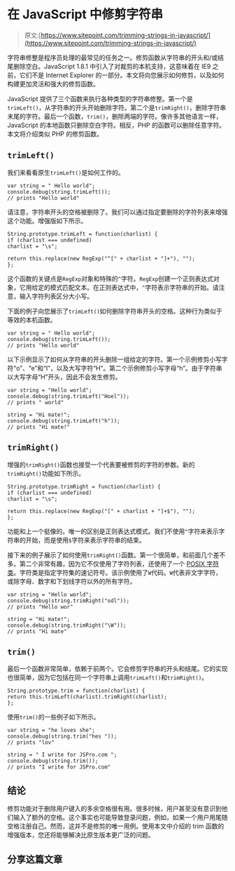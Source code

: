 # 在 JavaScript 中修剪字符串

> 原文:[https://www.sitepoint.com/trimming-strings-in-javascript/](https://www.sitepoint.com/trimming-strings-in-javascript/)

字符串修整是程序员处理的最常见的任务之一。修剪函数从字符串的开头和/或结尾删除空白。JavaScript 1.8.1 中引入了对裁剪的本机支持，这意味着在 IE9 之前，它们不是 Internet Explorer 的一部分。本文将向您展示如何修剪，以及如何构建更加灵活和强大的修剪函数。

JavaScript 提供了三个函数来执行各种类型的字符串修整。第一个是`trimLeft()`，从字符串的开头开始删除字符。第二个是`trimRight()`，删除字符串末尾的字符。最后一个函数，`trim()`，删除两端的字符。像许多其他语言一样，JavaScript 的本地函数只删除空白字符。相反，PHP 的函数可以删除任意字符。本文将介绍类似 PHP 的修剪函数。

## `trimLeft()`

我们来看看原生`trimLeft()`是如何工作的。

```
var string = " Hello world";
console.debug(string.trimLeft());
// prints "Hello world"
```

请注意，字符串开头的空格被删除了。我们可以通过指定要删除的字符列表来增强这个功能。增强版如下所示。

```
String.prototype.trimLeft = function(charlist) {
if (charlist === undefined)
charlist = "\s";

return this.replace(new RegExp("^[" + charlist + "]+"), "");
};
```

这个函数的关键点是`RegExp`对象和特殊的`^`字符。`RegExp`创建一个正则表达式对象，它用给定的模式匹配文本。在正则表达式中，`^`字符表示字符串的开始。请注意，输入字符列表区分大小写。

下面的例子向您展示了`trimLeft()`如何删除字符串开头的空格。这种行为类似于等效的本机函数。

```
var string = " Hello world";
console.debug(string.trimLeft());
// prints "Hello world"
```

以下示例显示了如何从字符串的开头删除一组给定的字符。第一个示例修剪小写字符“o”、“e”和“l”，以及大写字符“H”。第二个示例修剪小写字母“h”。由于字符串以大写字母“H”开头，因此不会发生修剪。

```
var string = "Hello world";
console.debug(string.trimLeft("Hoel"));
// prints " world"

string = "Hi mate!";
console.debug(string.trimLeft("h"));
// prints "Hi mate!"
```

## `trimRight()`

增强的`trimRight()`函数也接受一个代表要被修剪的字符的参数。新的`trimRight()`功能如下所示。

```
String.prototype.trimRight = function(charlist) {
if (charlist === undefined)
charlist = "\s";

return this.replace(new RegExp("[" + charlist + "]+$"), "");
};
```

功能和上一个挺像的。唯一的区别是正则表达式模式。我们不使用`^`字符来表示字符串的开始，而是使用`$`字符来表示字符串的结束。

接下来的例子展示了如何使用`trimRight()`函数。第一个很简单，和前面几个差不多。第二个非常有趣，因为它不仅使用了字符列表，还使用了一个 [POSIX 字符类](http://en.wikipedia.org/wiki/Regular_expression#POSIX_character_classes "POSIX character class")。字符类是指定字符集的速记符号。该示例使用了`W`代码。`W`代表非文字字符，或除字母、数字和下划线字符以外的所有字符。

```
var string = "Hello world";
console.debug(string.trimRight("odl"));
// prints "Hello wor"

string = "Hi mate!";
console.debug(string.trimRight("\W"));
// prints "Hi mate"
```

## `trim()`

最后一个函数非常简单，依赖于前两个。它会修剪字符串的开头和结尾。它的实现也很简单，因为它包括在同一个字符串上调用`trimLeft()`和`trimRight()`。

```
String.prototype.trim = function(charlist) {
return this.trimLeft(charlist).trimRight(charlist);
};
```

使用`trim()`的一些例子如下所示。

```
var string = "he loves she";
console.debug(string.trim("hes "));
// prints "lov"

string = " I write for JSPro.com ";
console.debug(string.trim());
// prints "I write for JSPro.com"
```

## 结论

修剪功能对于删除用户键入的多余空格很有用。很多时候，用户甚至没有意识到他们输入了额外的空格。这个事实也可能导致登录问题，例如，如果一个用户用尾随空格注册自己。然而，这并不是修剪的唯一用例。使用本文中介绍的 trim 函数的增强版本，您还将能够解决比原生版本更广泛的问题。

## 分享这篇文章